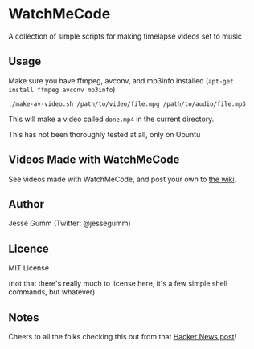 # WatchMeCode

A collection of simple scripts for making timelapse videos set to music

## Usage

Make sure you have ffmpeg, avconv, and mp3info installed (`apt-get install ffmpeg avconv mp3info`)

`./make-av-video.sh /path/to/video/file.mpg /path/to/audio/file.mp3`

This will make a video called `done.mp4` in the current directory.

This has not been thoroughly tested at all, only on Ubuntu

## Videos Made with WatchMeCode

See videos made with WatchMeCode, and post your own to [the wiki](https://github.com/choptastic/watchmecode/wiki/Videos-Made-with-WatchMeCode).

## Author

Jesse Gumm (Twitter: @jessegumm)

## Licence

MIT License

(not that there's really much to license here, it's a few simple shell commands, but whatever)

## Notes

Cheers to all the folks checking this out from that [Hacker News post](https://news.ycombinator.com/item?id=5685859)!
